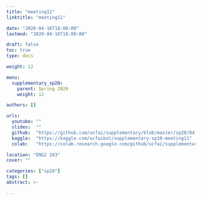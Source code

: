 ```yaml
---
title: "meeting11"
linktitle: "meeting11"

date: "2020-04-16T18:00:00"
lastmod: "2020-04-16T18:00:00"

draft: false
toc: true
type: docs

weight: 12

menu:
  supplementary_sp20:
    parent: Spring 2020
    weight: 12

authors: []

urls:
  youtube: ""
  slides:  ""
  github:  "https://github.com/ucfai/supplementary/blob/master/sp20/04-16-meeting11/04-16-meeting11.ipynb"
  kaggle:  "https://kaggle.com/ucfaibot/supplementary-sp20-meeting11"
  colab:   "https://colab.research.google.com/github/ucfai/supplementary/blob/master/sp20/04-16-meeting11/04-16-meeting11.ipynb"

location: "ENG2 203"
cover: ""

categories: ["sp20"]
tags: []
abstract: >-
  
---
```

